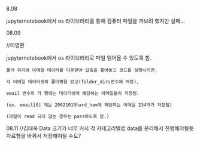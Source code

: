8.08

jupyternotebook에서 os 라이브러리를 통해 컴퓨터 파일을 까보려 했지만 실패...


08.09

//이영환

jupyternotebook에서 os 라이브러리로 파일 읽어올 수 있도록 함.

    폴더 위치에 이메일 데이터를 다운받아 압축을 풀어놓고 코드를 실행시키면,
 
    각 이메일 데이터셋의 폴더명을 얻고(folder_dirs변수에 저장),
    
    email 변수의 각 행에는 데이터셋에 해당하는 이메일들이 저장됨.
    
    (ex. email[0] 에는 20021010hard_ham에 해당하는 이메일 234개가 저장됨)
    
    (파일이 read 되지 않는 경우는 pass하도록 함.)
    
 08.11
 //김태욱
    Data 크기가 너무 커서 각 카테고리별로 data를 분리해서 진행해야될듯
    자료형을 바꿔서 저장해야될 수도?

